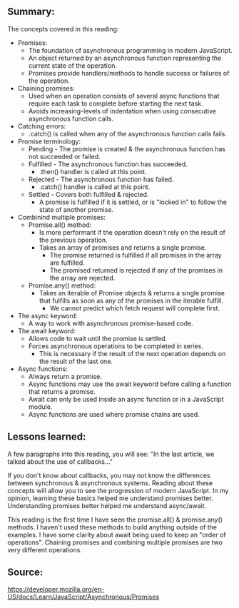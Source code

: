 ## Summary:
The concepts covered in this reading:

* Promises:
    * The foundation of asynchronous programming in modern JavaScript.
    * An object returned by an asynchronous function representing the current state of the operation.
    * Promises provide handlers/methods to handle success or failures of the operation.
* Chaining promises:
    * Used when an operation consists of several async functions that require each task to complete before starting the next task.
    * Avoids increasing-levels of indentation when using consecutive asynchronous function calls.
* Catching errors:
    * .catch() is called when any of the asynchronous function calls fails. 
* Promise terminology:
    * Pending - The promise is created & the asynchronous function has not succeeded or failed.
    * Fulfilled - The asynchronous function has succeeded.
        * .then() handler is called at this point.
    * Rejected - The asynchronous function has failed.
        * .catch() handler is called at this point.
    * Settled - Covers both fulfilled & rejected.
        * A promise is fulfilled if it is settled, or is "locked in" to follow the state of another promise.
* Combinind multiple promises:
    * Promise.all() method:
        * Is more performant if the operation doesn't rely on the result of the previous operation.
        * Takes an array of promises and returns a single promise.
            * The promise returned is fulfilled if all promises in the array are fulfilled.
            * The promised returned is rejected if any of the promises in the array are rejected.
    * Promise.any() method:
        * Takes an iterable of Promise objects & returns a single promise that fulfills as soon as any of the promises in the iterable fulfill.
            * We cannot predict which fetch request will complete first.
* The async keyword:
    * A way to work with asynchronous promise-based code.
* The await keyword:
    * Allows code to wait until the promise is settled.
    * Forces asynchronous operations to be completed in series. 
        * This is necessary if the result of the next operation depends on the result of the last one.
* Async functions:
    * Always return a promise.
    * Async functions may use the await keyword before calling a function that returns a promise.
    * Await can only be used inside an async function or in a JavaScript module.
    * Async functions are used where promise chains are used.

## Lessons learned:
A few paragraphs into this reading, you will see:
"In the last article, we talked about the use of callbacks..."

If you don't know about callbacks, you may not know the differences between synchronous & asynchronous systems.
Reading about these concepts will allow you to see the progression of modern JavaScript.
In my opinion, learning these basics helped me understand promises better. 
Understanding promises better helped me understand async/await.

This reading is the first time I have seen the promise.all() & promise.any() methods. I haven't used these methods to build anything outside of the examples. I have some clarity about await being used to keep an "order of operations". Chaining promises and combining multiple promises are two very different operations.

## Source:
https://developer.mozilla.org/en-US/docs/Learn/JavaScript/Asynchronous/Promises